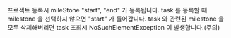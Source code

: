 프로젝트 등록시 mileStone "start", "end" 가 등록됩니다.
task 를 등록할 때 milestone 을 선택하지 않으면 "start" 가 들어갑니다.
task 와 관련된 milestone 을 모두 삭제해버리면 task 조회시 NoSuchElementException 이 발생합니다.(주의)
